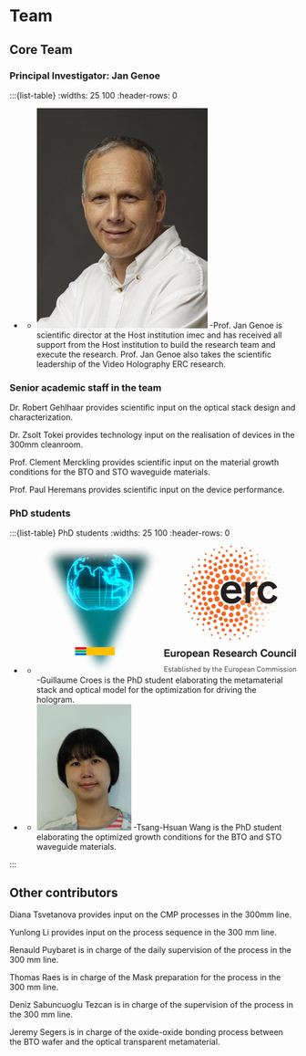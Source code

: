 # Team

## Core Team

### Principal Investigator: Jan Genoe

:::{list-table} 
:widths: 25 100
:header-rows: 0

*  - ![foto](./images/JanGenoe.jpg)
   -Prof. Jan Genoe is scientific director at the Host institution imec and has received all support from the Host institution to build the research team and execute the research. Prof. Jan Genoe also takes the scientific leadership of the Video Holography ERC research.

### Senior academic staff in the team

Dr. Robert Gehlhaar provides scientific input on the optical stack design and characterization.

Dr. Zsolt Tokei provides technology input on the realisation of devices in the 300mm cleanroom.

Prof. Clement Merckling provides scientific input on the material growth conditions for the BTO and STO waveguide materials.

Prof. Paul Heremans provides scientific input on the device performance.


### PhD students

:::{list-table} PhD students
:widths: 25 100
:header-rows: 0

*  - ![foto](./images/logo.png)
   -Guillaume Croes is the PhD student elaborating the metamaterial stack and optical model for the optimization for driving the hologram.


*  - ![foto](./images/Tsang-HsuanWang.jpg)
   -Tsang-Hsuan Wang is the PhD student elaborating the optimized growth conditions for the BTO and STO waveguide materials.
   
:::

## Other contributors

Diana Tsvetanova provides input on the CMP processes in the 300mm line.

Yunlong Li provides input on the process sequence in the 300 mm line.

Renauld Puybaret is in charge of the daily supervision of the process in the 300 mm line.

Thomas Raes is in charge of the Mask preparation for the process in the 300 mm line.

Deniz Sabuncuoglu Tezcan is in charge of the supervision of the process in the 300 mm line.

Jeremy Segers is in charge of the oxide-oxide bonding process between the BTO wafer and the optical transparent metamaterial.
